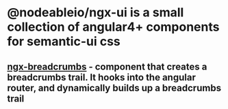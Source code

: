 # @nodeableio/ngx-ui is a small collection of angular4+ components for semantic-ui css

## [ngx-breadcrumbs](src/lib/modules/breadcrumbs/README.md) - component that creates a breadcrumbs trail. It hooks into the angular router, and dynamically builds up a breadcrumbs trail



